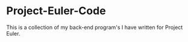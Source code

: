 # Project-Euler-Code
This is a collection of my back-end program's I have written for Project Euler.
